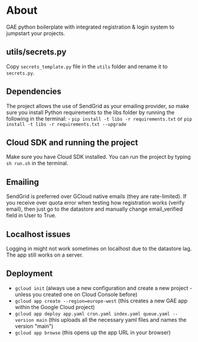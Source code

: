 # About

GAE python boilerplate with integrated registration & login system to jumpstart your projects.

## utils/secrets.py

Copy `secrets_template.py` file in the `utils` folder and rename it to `secrets.py`.

## Dependencies

The project allows the use of SendGrid as your emailing provider, so make sure you install Python requirements to the 
libs folder by running the following in the terminal: - `pip install -t libs -r requirements.txt` 
or `pip install -t libs -r requirements.txt --upgrade`

## Cloud SDK and running the project

Make sure you have Cloud SDK installed. You can run the project by typing `sh run.sh` in the terminal.

## Emailing

SendGrid is preferred over GCloud native emails (they are rate-limited). If you receive over quota error when testing 
how registration works (verify email), then just go to the datastore and manually change email_verified field in User 
to True.

## Localhost issues

Logging in might not work sometimes on localhost due to the datastore lag. The app still works on a server.

## Deployment

- `gcloud init` (always use a new configuration and create a new project - unless you created one on Cloud Console before)
- `gcloud app create --region=europe-west` (this creates a new GAE app within the Google Cloud project)
- `gcloud app deploy app.yaml cron.yaml index.yaml queue.yaml --version main` (this uploads all the necessary yaml files and names the version "main")
- `gcloud app browse` (this opens up the app URL in your browser)
